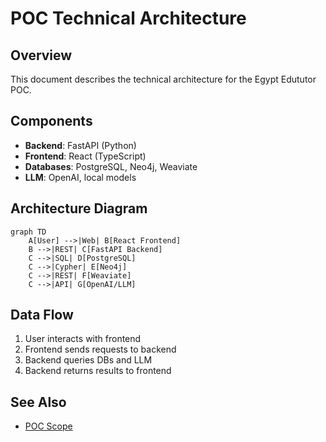 # POC Technical Architecture

## Overview
This document describes the technical architecture for the Egypt Edututor POC.

## Components
- **Backend**: FastAPI (Python)
- **Frontend**: React (TypeScript)
- **Databases**: PostgreSQL, Neo4j, Weaviate
- **LLM**: OpenAI, local models

## Architecture Diagram

```mermaid
graph TD
    A[User] -->|Web| B[React Frontend]
    B -->|REST| C[FastAPI Backend]
    C -->|SQL| D[PostgreSQL]
    C -->|Cypher| E[Neo4j]
    C -->|REST| F[Weaviate]
    C -->|API| G[OpenAI/LLM]
```

## Data Flow
1. User interacts with frontend
2. Frontend sends requests to backend
3. Backend queries DBs and LLM
4. Backend returns results to frontend

## See Also
- [POC Scope](scope.md)

